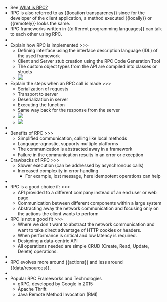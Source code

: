 - See [What is RPC?]()
- RPC is also referred to as  {{location transparency}} since for the developer of the client application, a method executed {{locally}} or {{remotely}} looks the same. 
- RPC frameworks written in {{different programming languages}} can talk to each other using RPC.
- 
- Explain how RPC is implemented >>>
    - Defining interface using the interface description language (IDL) of the used framework
    - Client and Server stub creation using the RPC Code Generation Tool
    - The custom object types from the API are compiled into classes or structs
    - ![](https://remnote-user-data.s3.amazonaws.com/MfDL9OllfD-Hf390NC1F44J8okZJz1VFpBl56F88WURaH6xd5NMVXtP7ThT54xEh3ezlekQh13JW22C986vbu7fnDaa8ITPtx3lIF64LFdAHimfMxft2mGJ6et4FCOaY.png)
- Explain the steps when an RPC call is made >>>
    - Serialization of requests
    - Transport to server
    - Deserialization in server
    - Executing the function
    - Same way back for the response from the server
    - ![](https://remnote-user-data.s3.amazonaws.com/PA3I5c3knKDTf2GckX-rZt4vAKmo0rFYtR25ucnm0G_Ur6TGVWWZPWAVLbyqMEGK6J4fojTEJDwGALRarDNxtzy7I1ETGrn2TL2kQ4bTly2OLqAM2HlyHC-JBqi8qtfi.png)
    - ![](https://remnote-user-data.s3.amazonaws.com/FJffUUX7hdIefRPxtHYpo6JgNL6BfpwcgRFEa_ZfCwPTbobpF2X9kAud5ncP7oY5NfkOETAXydiPYTStxNYYlPlE_qJTy2grj7351_goSAe0icntOtAZtPOa1kz0sz21.png)
- 
- Benefits of RPC >>>
    - Simplified communication, calling like local methods
    - Language-agnostic, supports multiple platforms
    - The communication is abstracted away in a framework
    - Failure in the communication results in an error or exception
- Drawbacks of RPC >>>
    - Slower execution (can be addressed by asynchronous calls)
    - Increased complexity in error handling
        - For example, lost message, here idempotent operations can help
- 
- RPC is a good choice if: >>>
    - API provided to a different company instead of an end user or web page
    - Communication between different components within a large system
    - Abstracting away the network communication and focusing only on the actions the client wants to perform
- RPC is not a good fit >>>
    - Where we don't want to abstract the network communication and want to take direct advantage of HTTP cookies or headers.
    - When performance is critical and low latency is required.
    - Designing a data-centric API
    - All operations needed are simple CRUD (Create, Read, Update, Delete) operations.
- 
- RPC evolves more around {{actions}} and less around {{data/resources}}. 
- 
- Popular RPC Frameworks and Technologies
    - gRPC, developed by Google in 2015
    - Apache Thrift
    - Java Remote Method Invocation (RMI) 
